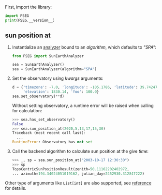 First, import the library:

```py
import FSEG
print(FSEG.__version__)
```

## sun position at

1. Instantialize an [analyzer](https://mikesongming.github.io/SE-Geometry/reference/SunEarthAnalyzer/) bound to an _algorithm_, which defaults to _"SPA"_:

    ```py
    from FSEG import SunEarthAnalyzer

    sea = SunEarthAnalyzer()
    sea = SunEarthAnalyzer(algorithm="SPA")
    ```

2. Set the observatory using _kwargs_ arguments:

    ```py
    d = {'timezone': -7.0, 'longitude': -105.1786, 'latitude': 39.742476,
         'elevation': 1830.14, 'foo': 100.0}
    sea.set_observatory(**d)
    ```

    Without setting observatory, a runtime error will be raised when calling for calculation:
    ```py
    >>> sea.has_set_observatory()
    False
    >>> sea.sun_position_at(2020,5,13,17,15,30)
    Traceback (most recent call last):
      ...
    RuntimeError: Observatory has not set
    ```

3. Call the backend algorithm to calculate sun position at the give _time_:
    ```py
    >>> _, sp = sea.sun_position_at("2003-10-17 12:30:30")
    >>> sp
    TopoCentricSunPositionResult(zenith=50.11162202402972,
    ... azimuth=194.34024051019162, julian_day=2452930.312847222)
    ```
Other type of arguments like `List[int]` are also supported, see [reference](https://mikesongming.github.io/SE-Geometry/reference/SunEarthAnalyzer/#fseg._analyzer.SunEarthAnalyzer.sun_position_at) for details.

<!-- ##  sun path

##  sunlight analysis
-->
